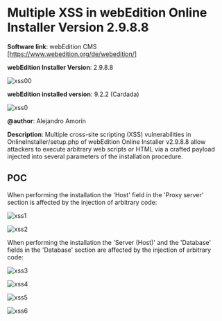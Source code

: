 # Multiple XSS in webEdition Online Installer Version 2.9.8.8

**Software link**: webEdition CMS [https://www.webedition.org/de/webedition/]

**webEdition Installer Version**: 2.9.8.8

![xss00](https://github.com/al3zx/multiple_xss_webedition_online_installer_2.9.8.8/assets/20266218/dc0e089b-3130-440e-a1c9-2c9e54585c48)


**webEdition installed version**: 9.2.2 (Cardada)

![xss0](https://github.com/al3zx/multiple_xss_webedition_online_installer_2.9.8.8/assets/20266218/6b654c5a-aa30-4bec-9ba7-fbee5d0bd7c6)


**@author**: Alejandro Amorín

**Description**: Multiple cross-site scripting (XSS) vulnerabilities in OnlineInstaller/setup.php of webEdition Online Installer v2.9.8.8 allow attackers to execute arbitrary web scripts or HTML via a crafted payload injected into several parameters of the installation procedure.

## POC

When performing the installation the 'Host' field in the 'Proxy server' section is affected by the injection of arbitrary code:

![xss1](https://github.com/al3zx/multiple_xss_webedition_online_installer_2.9.8.8/assets/20266218/6b217377-8986-42e4-a9cb-8de8bee62d84)

![xss2](https://github.com/al3zx/multiple_xss_webedition_online_installer_2.9.8.8/assets/20266218/7ab738fb-bf52-4a89-a8df-2f423001c160)

When performing the installation the 'Server (Host)' and the 'Database' fields in the 'Database' section are affected by the injection of arbitrary code:

![xss3](https://github.com/al3zx/multiple_xss_webedition_online_installer_2.9.8.8/assets/20266218/b31bcff2-b889-4eda-8ea5-e654f13dd875)

![xss4](https://github.com/al3zx/multiple_xss_webedition_online_installer_2.9.8.8/assets/20266218/79c37a58-8fdf-4ade-9213-40f31b0dafa0)

![xss5](https://github.com/al3zx/multiple_xss_webedition_online_installer_2.9.8.8/assets/20266218/a98987fd-c8f8-476d-ad7f-19cb75603a94)

![xss6](https://github.com/al3zx/multiple_xss_webedition_online_installer_2.9.8.8/assets/20266218/4e7d162c-345c-4c39-8e7b-be8f390cb68c)
